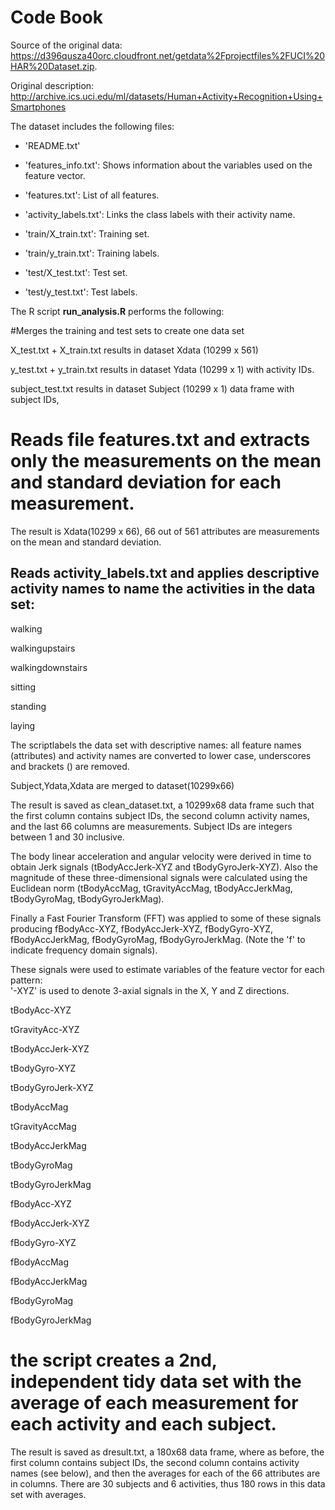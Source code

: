 Code Book
================================================================

Source of the original data: https://d396qusza40orc.cloudfront.net/getdata%2Fprojectfiles%2FUCI%20HAR%20Dataset.zip.

Original description: http://archive.ics.uci.edu/ml/datasets/Human+Activity+Recognition+Using+Smartphones

The dataset includes the following files:

- 'README.txt'

- 'features_info.txt': Shows information about the variables used on the feature vector.

- 'features.txt': List of all features.

-  'activity_labels.txt': Links the class labels with their activity name.

- 'train/X_train.txt': Training set.

- 'train/y_train.txt': Training labels.

- 'test/X_test.txt': Test set.

- 'test/y_test.txt': Test labels.

The R script **run_analysis.R** performs the following:

#Merges the training and test sets to create one data set

  X_test.txt + X_train.txt  results in dataset Xdata (10299 x 561) 

  y_test.txt + y_train.txt  results in dataset Ydata (10299 x 1) with activity IDs.

  subject_test.txt  results in dataset Subject (10299 x 1) data frame with subject IDs,

# Reads file features.txt and extracts only the measurements on the mean and standard deviation for each measurement.

The result is Xdata(10299 x 66),  66 out of 561 attributes are measurements on the mean and standard deviation. 

## Reads activity_labels.txt and applies descriptive activity names to name the activities in the data set:

walking

walkingupstairs

walkingdownstairs

sitting

standing

laying

The scriptlabels the data set with descriptive names: all feature names (attributes) and activity names are converted to lower case, underscores and brackets () are removed.

Subject,Ydata,Xdata are merged to dataset(10299x66)

The result is saved as clean_dataset.txt, a 10299x68 data frame such that the first column contains subject IDs, the second column activity names, and the last 66 columns are measurements. Subject IDs are integers between 1 and 30 inclusive. 

The body linear acceleration and angular velocity were derived in time to obtain Jerk signals (tBodyAccJerk-XYZ and tBodyGyroJerk-XYZ). Also the magnitude of these three-dimensional signals were calculated using the Euclidean norm (tBodyAccMag, tGravityAccMag, tBodyAccJerkMag, tBodyGyroMag, tBodyGyroJerkMag). 

Finally a Fast Fourier Transform (FFT) was applied to some of these signals producing fBodyAcc-XYZ, fBodyAccJerk-XYZ, fBodyGyro-XYZ, fBodyAccJerkMag, fBodyGyroMag, fBodyGyroJerkMag. (Note the 'f' to indicate frequency domain signals). 

These signals were used to estimate variables of the feature vector for each pattern:  
'-XYZ' is used to denote 3-axial signals in the X, Y and Z directions.

tBodyAcc-XYZ

tGravityAcc-XYZ

tBodyAccJerk-XYZ

tBodyGyro-XYZ

tBodyGyroJerk-XYZ

tBodyAccMag

tGravityAccMag

tBodyAccJerkMag

tBodyGyroMag

tBodyGyroJerkMag

fBodyAcc-XYZ

fBodyAccJerk-XYZ

fBodyGyro-XYZ

fBodyAccMag

fBodyAccJerkMag

fBodyGyroMag

fBodyGyroJerkMag

# the script creates a 2nd, independent tidy data set with the average of each measurement for each activity and each subject.

The result is saved as dresult.txt, a 180x68 data frame, where as before, the first column contains subject IDs, the second column contains activity names (see below), and then the averages for each of the 66 attributes are in columns. There are 30 subjects and 6 activities, thus 180 rows in this data set with averages.

   